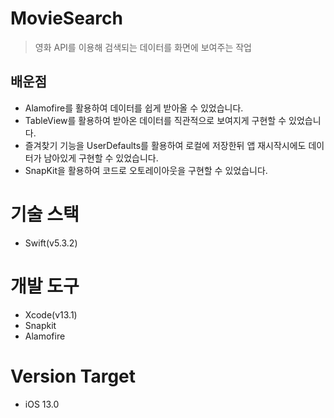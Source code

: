 # MovieSearch

> 영화 API를 이용해 검색되는 데이터를 화면에 보여주는 작업 

## 배운점

- Alamofire를 활용하여 데이터를 쉽게 받아올 수 있었습니다.
- TableView를 활용하여 받아온 데이터를 직관적으로 보여지게 구현할 수 있었습니다.
- 즐겨찾기 기능을 UserDefaults를 활용하여 로컬에 저장한뒤 앱 재시작시에도 데이터가 남아있게 구현할 수 있었습니다.
- SnapKit을 활용하여 코드로 오토레이아웃을 구현할 수 있었습니다.


# 기술 스택
- Swift(v5.3.2)

# 개발 도구
- Xcode(v13.1)
- Snapkit
- Alamofire

# Version Target 
- iOS 13.0
